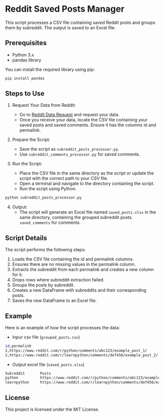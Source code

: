 # Reddit Saved Posts Manager

This script processes a CSV file containing saved Reddit posts and groups them by subreddit. The output is saved to an Excel file.

## Prerequisites

- Python 3.x
- pandas library

You can install the required library using pip:

```sh
pip install pandas
```

## Steps to Use

1. Request Your Data from Reddit:
    - Go to [Reddit Data Request](https://www.reddit.com/settings/data-request) and request your data.
    - Once you receive your data, locate the CSV file containing your saved posts and saved comments. Ensure it has the columns id and permalink.

2. Prepare the Script:
    - Save the script as `subreddit_posts_processor.py`.
    - Use `subreddit_comments_processor.py` for saved comments.

3. Run the Script:
    - Place the CSV file in the same directory as the script or update the script with the correct path to your CSV file.
    - Open a terminal and navigate to the directory containing the script.
    - Run the script using Python.

```sh
python subreddit_posts_processor.py
```

4. Output:
    - The script will generate an Excel file named `saved_posts.xlsx` in the same directory, containing the grouped subreddit posts. `saved_comments` for comments.
  
## Script Details

The script performs the following steps:

1. Loads the CSV file containing the id and permalink columns.
2. Ensures there are no missing values in the permalink column.
3. Extracts the subreddit from each permalink and creates a new column for it.
4. Drops rows where subreddit extraction failed.
5. Groups the posts by subreddit.
6. Creates a new DataFrame with subreddits and their corresponding posts.
7. Saves the new DataFrame to an Excel file.

## Example

Here is an example of how the script processes the data:

-  Inpur csv file (`grouped_posts.csv`)
```sh
id,permalink
1,https://www.reddit.com/r/python/comments/abc123/example_post_1/
2,https://www.reddit.com/r/learnpython/comments/def456/example_post_2/
```

-  Output excel file (`saved_posts.xlsx`)
```sh
Subreddit       Posts
python          https://www.reddit.com/r/python/comments/abc123/example_post_1/
learnpython     https://www.reddit.com/r/learnpython/comments/def456/example_post_2/
```
## License

This project is licensed under the MIT License.
